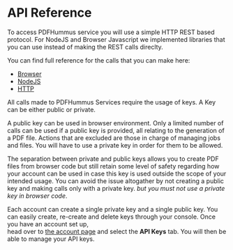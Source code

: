 # API Reference

To access PDFHummus service you will use a simple HTTP REST based protocol. For NodeJS and Browser Javascript we implemented libraries that you can use instead of making
the REST calls direclty.

You can find full reference for the calls that you can make here:
- [Browser](/documentation/api/browser)
- [NodeJS](/documentation/api/nodejs)
- [HTTP](/documentation/api/http)

All calls made to PDFHummus Services require the usage of keys. 
A Key can be either public or private.

A public key can be used in browser environment. Only a limited number of calls can be used if a public key is provided, all relating to the generation of a PDF file. 
Actions that are excluded are those in charge of managing jobs and files. You will have to use a private key in order for them to be allowed.

The separation between private and public keys allows you to create PDF files from browser code but still retain some level of safety regarding how your account can be used in case this key is used outside the scope
of your intended usage. You can avoid the issue altogather by not creating a public key and making calls only with a private key. *but you must not use a private key in browser code*.

Each account can create a single private key and a single public key. You can easily create, re-create and delete keys through your console. Once you have an account set up,  
head over to [the account page](/console/account) and select the **API Keys** tab. You will then be able to manage your API keys.

